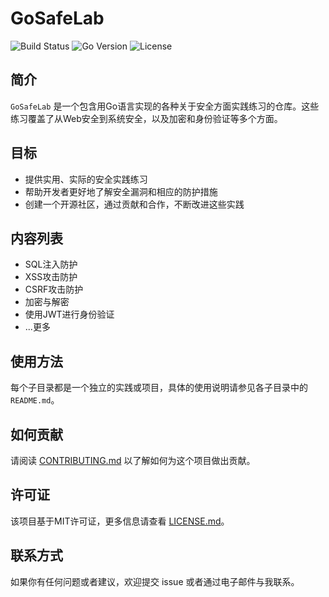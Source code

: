 # GoSafeLab

![Build Status](https://img.shields.io/badge/build-passing-brightgreen)
![Go Version](https://img.shields.io/badge/go-v1.16-blue)
![License](https://img.shields.io/badge/license-MIT-green)

## 简介

`GoSafeLab` 是一个包含用Go语言实现的各种关于安全方面实践练习的仓库。这些练习覆盖了从Web安全到系统安全，以及加密和身份验证等多个方面。

## 目标

- 提供实用、实际的安全实践练习
- 帮助开发者更好地了解安全漏洞和相应的防护措施
- 创建一个开源社区，通过贡献和合作，不断改进这些实践

## 内容列表

- SQL注入防护
- XSS攻击防护
- CSRF攻击防护
- 加密与解密
- 使用JWT进行身份验证
- ...更多

## 使用方法

每个子目录都是一个独立的实践或项目，具体的使用说明请参见各子目录中的`README.md`。

## 如何贡献

请阅读 [CONTRIBUTING.md](CONTRIBUTING.md) 以了解如何为这个项目做出贡献。

## 许可证

该项目基于MIT许可证，更多信息请查看 [LICENSE.md](LICENSE.md)。

## 联系方式

如果你有任何问题或者建议，欢迎提交 issue 或者通过电子邮件与我联系。

